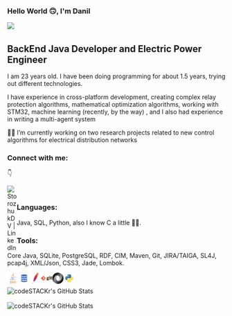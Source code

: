 ### Hello World 🙃, I'm Danil

![](https://komarev.com/ghpvc/?username=StorozhukDV)

## BackEnd Java Developer and Electric Power Engineer
I am 23 years old. I have been doing programming for about 1.5 years, trying out different technologies.

I have experience in cross-platform development, creating complex relay protection algorithms, mathematical optimization algorithms, working with STM32, machine learning (recently, by the way) , and I also had experience in writing a multi-agent system

👩‍💻 I’m currently working on two research projects related to new control algorithms for electrical distribution networks


### Connect with me:
👇

[<img align="left" alt="StorozhukDV | LinkedIn" width="22px" src="https://www.svgrepo.com/show/138936/linkedin.svg" />][linkedin]

<br />

### Languages:
Java, SQL, Python, also I know С a little 🤘🧐. 

### Tools:
Core Java, SQLite, PostgreSQL, RDF, CIM, Maven, Git, JIRA/TAIGA, SL4J, pcap4j, XML/Json, CSS3, Jade, Lombok.

<img align="left" alt="Java" width="26px" src="https://raw.githubusercontent.com/github/explore/80688e429a7d4ef2fca1e82350fe8e3517d3494d/topics/java/java.png" />
<img align="left" alt="SQL" width="26px" src="https://raw.githubusercontent.com/github/explore/80688e429a7d4ef2fca1e82350fe8e3517d3494d/topics/sql/sql.png" />
<img align="left" alt="MAVEN" width="26px" src="https://raw.githubusercontent.com/github/explore/80688e429a7d4ef2fca1e82350fe8e3517d3494d/topics/maven/maven.png" />
<img align="left" alt="Git" width="26px" src="https://raw.githubusercontent.com/github/explore/80688e429a7d4ef2fca1e82350fe8e3517d3494d/topics/git/git.png" />
<img align="left" alt="JSON" width="26px" src="https://raw.githubusercontent.com/github/explore/80688e429a7d4ef2fca1e82350fe8e3517d3494d/topics/json/json.png" />
<img align="left" alt="Python" width="26px" src="https://raw.githubusercontent.com/github/explore/80688e429a7d4ef2fca1e82350fe8e3517d3494d/topics/python/python.png" />



<br />
<br />

<img align="left" alt="codeSTACKr's GitHub Stats" src="https://github-readme-stats.vercel.app/api?username=StorozhukDV&show_icons=true&theme=cobalt" />
<br />
<br />
<img align="left" alt="codeSTACKr's GitHub Stats" src="https://github-readme-stats.vercel.app/api/top-langs/?username=StorozhukDV&langs_count=8&theme=cobalt" />




[linkedin]: https://www.linkedin.com/in/danil-storozhuk-410b59246/
